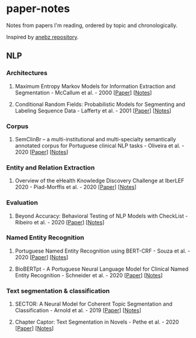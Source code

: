 # paper-notes

Notes from papers I'm reading, ordered by topic and chronologically.

Inspired by [anebz repository](https://github.com/anebz/papers).

## NLP

### Architectures

1. Maximum Entropy Markov Models for Information Extraction and Segmentation - McCallum et al. - 2000 [[Paper](http://www.ai.mit.edu/courses/6.891-nlp/READINGS/maxent.pdf)] [[Notes](architectures/2000_MEMM.md)]

2. Conditional Random Fields: Probabilistic Models for Segmenting and Labeling Sequence Data - Lafferty et al. - 2001 [[Paper](https://repository.upenn.edu/cgi/viewcontent.cgi?article=1162&context=cis_papers)] [[Notes](architectures/2001_CRF.md)]

### Corpus

1. SemClinBr – a multi-institutional and multi-specialty semantically annotated corpus for Portuguese clinical NLP tasks - Oliveira et al. - 2020 [[Paper](https://arxiv.org/pdf/2001.10071.pdf)] [[Notes](corpus/2020_SemClinBr.md)]

### Entity and Relation Extraction

1. Overview of the eHealth Knowledge Discovery Challenge at IberLEF 2020 - Piad-Morffis et al. - 2020 [[Paper](http://ceur-ws.org/Vol-2664/eHealth-KD_overview.pdf)] [[Notes](entity_and_relation_extraction/2020_Overview_eHealth.md)]

### Evaluation

1. Beyond Accuracy: Behavioral Testing of NLP Models with CheckList - Ribeiro et al. - 2020 [[Paper](https://arxiv.org/abs/2005.04118)] [[Notes](evaluation/2020_CheckList.md)]

### Named Entity Recognition

1. Portuguese Named Entity Recognition using BERT-CRF - Souza et al. - 2020 [[Paper](https://arxiv.org/pdf/1909.10649.pdf)] [[Notes](named_entity_recognition/2020_NER_BERT_CRF.md)]

2. BioBERTpt - A Portuguese Neural Language Model for Clinical Named Entity Recognition - Schneider et al. - 2020 [[Paper](https://www.aclweb.org/anthology/2020.clinicalnlp-1.7/)] [[Notes](named_entity_recognition/2020_BioBERTpt.md)]

### Text segmentation & classification

1. SECTOR: A Neural Model for Coherent Topic Segmentation and Classification - Arnold et al. - 2019 [[Paper](https://arxiv.org/abs/1902.04793)] [[Notes](text_segmentation_classification/2019_SECTOR.md)]

2. Chapter Captor: Text Segmentation in Novels - Pethe et al. - 2020 [[Paper](https://www.aclweb.org/anthology/2020.emnlp-main.672/)] [[Notes](text_segmentation_classification/2020_Chapter_Captor.md)]

